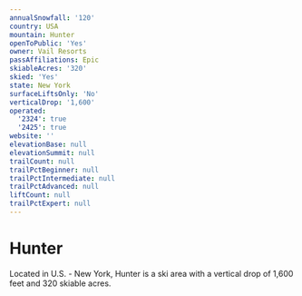 ```yaml
---
annualSnowfall: '120'
country: USA
mountain: Hunter
openToPublic: 'Yes'
owner: Vail Resorts
passAffiliations: Epic
skiableAcres: '320'
skied: 'Yes'
state: New York
surfaceLiftsOnly: 'No'
verticalDrop: '1,600'
operated:
  '2324': true
  '2425': true
website: ''
elevationBase: null
elevationSummit: null
trailCount: null
trailPctBeginner: null
trailPctIntermediate: null
trailPctAdvanced: null
liftCount: null
trailPctExpert: null
---
```



# Hunter

Located in U.S. - New York, Hunter is a ski area with a vertical drop of 1,600 feet and 320 skiable acres.
